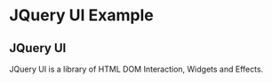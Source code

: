 # JQuery UI Example

## JQuery UI
JQuery UI is a library of HTML DOM Interaction, Widgets and Effects.

